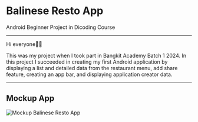 # Balinese Resto App
Android Beginner Project in Dicoding Course

--------------------------------------------

Hi everyone👋🏻

This was my project when I took part in Bangkit Academy Batch 1 2024. In this project I succeeded in creating my first Android application by displaying a list and detailed data from the restaurant menu, add share feature, creating an app bar, and displaying application creator data.

--------------------------------------------

## Mockup App

![Mockup Balinese Resto App](https://github.com/sarasvatidpm11/balinese-resto-app/blob/main/Balinese%20Resto%20App%20Mockup.jpg)
